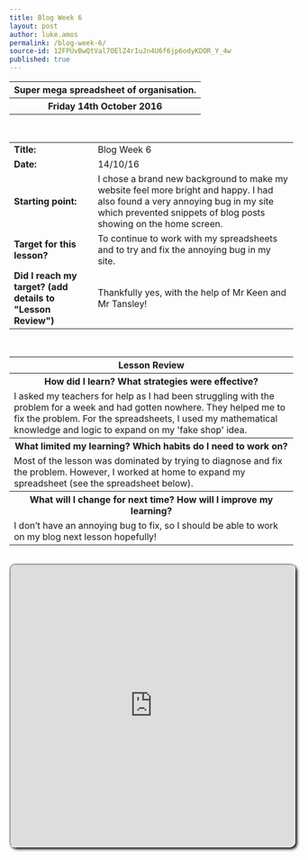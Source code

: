 ```yaml
---
title: Blog Week 6
layout: post
author: luke.amos
permalink: /blog-week-6/
source-id: 12FPUvBwQtVal7OElZ4rIuJn4U6f6jp6odyKDOR_Y_4w
published: true
---
```

<table class="blog-title">
<tr>
<th><strong>Super mega spreadsheet of organisation.</strong></th>
</tr>
<tr>
<th><strong>Friday 14th October 2016</strong></th>
</tr>
</table>
<br />

<table>
  <tr>
  <td><strong>Title:</strong></td>
  <td>Blog Week 6</td>
  </tr>
  <tr>
  <td><strong>Date:</strong></td>
    <td>14/10/16</td>
  </tr>
  <tr>
  <td><strong>Starting point:</strong></td>
    <td>I chose a brand new background to make my website feel more bright and happy. I had also found a very annoying bug in my site which prevented snippets of blog posts showing on the home screen.</td>
  </tr>
  <tr>
  <td><strong>Target for this lesson?</strong></td>
    <td>To continue to work with my spreadsheets and to try and fix the annoying bug in my site.</td>
  </tr>
  <tr>
    <td><strong>Did I reach my target? 
    (add details to "Lesson Review")</strong></td>
    <td>Thankfully yes, with the help of Mr Keen and Mr Tansley! </td>
  </tr>
</table>
<br />

<table>
  <tr>
  <th><strong>Lesson Review</strong></th>
  </tr>
  <tr>
  <th><strong>How did I learn? What strategies were effective?</strong></th>
  </tr>
  <tr>
    <td>I asked my teachers for help as I had been struggling with the problem for a week and had gotten nowhere. They helped me to fix the problem. For the spreadsheets, I used my mathematical knowledge and logic to expand on my 'fake shop' idea. </td>
  </tr>
  <tr>
  <th><strong>What limited my learning? Which habits do I need to work on?</strong></th>
  </tr>
  <tr>
    <td>Most of the lesson was dominated by trying to diagnose and fix the problem. However, I worked at home to expand my spreadsheet (see the spreadsheet below).</td>
  </tr>
  <tr>
  <th><strong>What will I change for next time? How will I improve my learning?</strong></th>
  </tr>
  <tr>
    <td>I don’t have an annoying bug to fix, so I should be able to work on my blog next lesson hopefully!</td>
  </tr>
</table>
<br />
<iframe src="https://docs.google.com/spreadsheets/d/1_mne95Wj4iD2Y-5Ys5gOtJZN6Dq4c5GA789mgEZn8ew/pubhtml?widget=true&amp;headers=false" style="border-radius: 10px; box-shadow: 3px 3px 5px #000; width: 100%; height: 500px;"></iframe>
<br />

